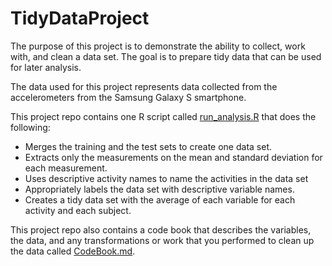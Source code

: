 # TidyDataProject

The purpose of this project is to demonstrate the ability to collect, work with, and clean a data set. The goal is to prepare tidy data that can be used for later analysis. 

The data used for this project represents data collected from the accelerometers from the Samsung Galaxy S smartphone. 

This project repo contains one R script called [run_analysis.R](https://github.com/coursera-2015/TidyDataProject/blob/master/run_analysis.R) that does the following:

- Merges the training and the test sets to create one data set.
- Extracts only the measurements on the mean and standard deviation for each measurement. 
- Uses descriptive activity names to name the activities in the data set
- Appropriately labels the data set with descriptive variable names. 
- Creates a tidy data set with the average of each variable for each activity and each subject.

This project repo also contains a code book that describes the variables, the data, and any transformations or work that you performed to clean up the data called [CodeBook.md](https://github.com/coursera-2015/TidyDataProject/blob/master/CodeBook.md).